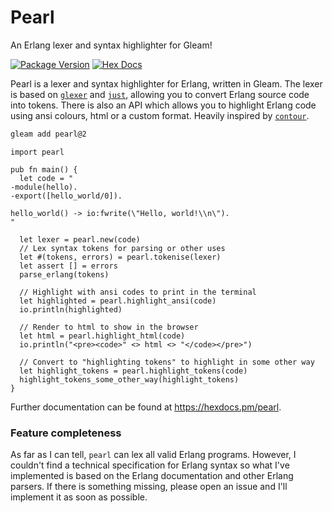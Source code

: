 # Pearl

An Erlang lexer and syntax highlighter for Gleam!

[![Package Version](https://img.shields.io/hexpm/v/pearl)](https://hex.pm/packages/pearl)
[![Hex Docs](https://img.shields.io/badge/hex-docs-ffaff3)](https://hexdocs.pm/pearl/)

Pearl is a lexer and syntax highlighter for Erlang, written in Gleam. The lexer
is based on [`glexer`](https://hexdocs.mp/glexer) and [`just`](https://hexdocs.mp/just),
allowing you to convert Erlang source code into tokens. There is also an API
which allows you to highlight Erlang code using ansi colours, html or a custom
format. Heavily inspired by [`contour`](https://hexdocs.pm/contour).

```sh
gleam add pearl@2
```

```gleam
import pearl

pub fn main() {
  let code = "
-module(hello).
-export([hello_world/0]).

hello_world() -> io:fwrite(\"Hello, world!\\n\").
"

  let lexer = pearl.new(code)
  // Lex syntax tokens for parsing or other uses
  let #(tokens, errors) = pearl.tokenise(lexer)
  let assert [] = errors
  parse_erlang(tokens)

  // Highlight with ansi codes to print in the terminal
  let highlighted = pearl.highlight_ansi(code)
  io.println(highlighted)

  // Render to html to show in the browser
  let html = pearl.highlight_html(code)
  io.println("<pre><code>" <> html <> "</code></pre>")

  // Convert to "highlighting tokens" to highlight in some other way
  let highlight_tokens = pearl.highlight_tokens(code)
  highlight_tokens_some_other_way(highlight_tokens)
}
```

Further documentation can be found at <https://hexdocs.pm/pearl>.

### Feature completeness

As far as I can tell, `pearl` can lex all valid Erlang programs. However, I
couldn't find a technical specification for Erlang syntax so what I've implemented
is based on the Erlang documentation and other Erlang parsers. If there is
something missing, please open an issue and I'll implement it as soon as possible.
